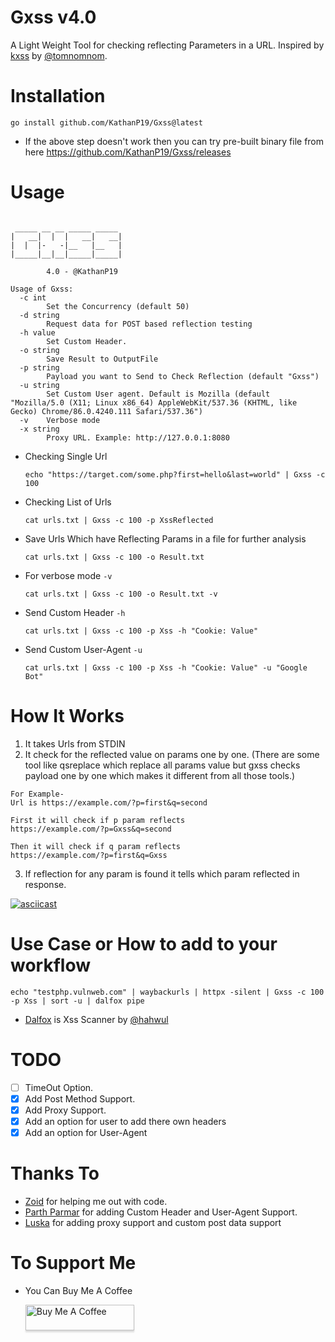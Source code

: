 # Gxss v4.0

A Light Weight Tool for checking reflecting Parameters in a URL. Inspired by [kxss](https://github.com/tomnomnom/hacks/tree/master/kxss) by [@tomnomnom](https://twitter.com/TomNomNom).

# Installation

`go install github.com/KathanP19/Gxss@latest`

* If the above step doesn't work then you can try pre-built binary file from here
  https://github.com/KathanP19/Gxss/releases

# Usage

```
                  
 _____ __ __ _____ _____ 
|   __|  |  |   __|   __|
|  |  |-   -|__   |__   |
|_____|__|__|_____|_____|
                         
        4.0 - @KathanP19

Usage of Gxss:
  -c int
        Set the Concurrency (default 50)
  -d string
        Request data for POST based reflection testing
  -h value
        Set Custom Header.
  -o string
        Save Result to OutputFile
  -p string
        Payload you want to Send to Check Reflection (default "Gxss")
  -u string
        Set Custom User agent. Default is Mozilla (default "Mozilla/5.0 (X11; Linux x86_64) AppleWebKit/537.36 (KHTML, like Gecko) Chrome/86.0.4240.111 Safari/537.36")
  -v    Verbose mode
  -x string
        Proxy URL. Example: http://127.0.0.1:8080
```

* Checking Single Url

    `echo "https://target.com/some.php?first=hello&last=world" | Gxss -c 100 `
    
* Checking List of Urls

    `cat urls.txt | Gxss -c 100 -p XssReflected`

* Save Urls Which have Reflecting Params in a file for further analysis

    `cat urls.txt | Gxss -c 100 -o Result.txt`

* For verbose mode `-v`

    `cat urls.txt | Gxss -c 100 -o Result.txt -v `
    
* Send Custom Header `-h`
    
    `cat urls.txt | Gxss -c 100 -p Xss -h "Cookie: Value"`
    
* Send Custom User-Agent `-u`
    
    `cat urls.txt | Gxss -c 100 -p Xss -h "Cookie: Value" -u "Google Bot"`


# How It Works
1. It takes Urls from STDIN
2. It check for the reflected value on params one by one. (There are some tool like qsreplace which replace all params value but gxss checks payload one by one which makes it different from all those tools.)
```
For Example- 
Url is https://example.com/?p=first&q=second

First it will check if p param reflects
https://example.com/?p=Gxss&q=second

Then it will check if q param reflects
https://example.com/?p=first&q=Gxss
```
3. If reflection for any param is found it tells which param reflected in response.

[![asciicast](https://asciinema.org/a/84mXOOcDrxzZ3eyW16Ap3eHwX.svg)](https://asciinema.org/a/84mXOOcDrxzZ3eyW16Ap3eHwX)

# Use Case or How to add to your workflow

`echo "testphp.vulnweb.com" | waybackurls | httpx -silent | Gxss -c 100 -p Xss | sort -u | dalfox pipe` 

* [Dalfox](https://github.com/hahwul/dalfox) is Xss Scanner by [@hahwul](https://twitter.com/hahwul)

# TODO

- [ ] TimeOut Option. 
- [x] Add Post Method Support.
- [x] Add Proxy Support.
- [x] Add an option for user to add there own headers
- [x] Add an option for User-Agent

# Thanks To

* [Zoid](https://twitter.com/z0idsec) for helping me out with code.
* [Parth Parmar](https://twitter.com/Parth97531) for adding Custom Header and User-Agent Support.
* [Luska](https://github.com/LuskaBol) for adding proxy support and custom post data support

# To Support Me 

* You Can Buy Me A Coffee

    <a href="https://www.buymeacoffee.com/kathanp19" target="_blank"><img src="https://www.buymeacoffee.com/assets/img/custom_images/orange_img.png" alt="Buy Me A Coffee" style="height: 41px !important;width: 174px !important;box-shadow: 0px 3px 2px 0px rgba(190, 190, 190, 0.5) !important;-webkit-box-shadow: 0px 3px 2px 0px rgba(190, 190, 190, 0.5) !important;" ></a>
